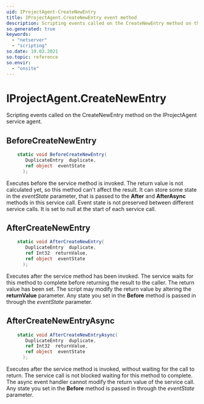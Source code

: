 ```yaml
---
uid: IProjectAgent-CreateNewEntry
title: IProjectAgent.CreateNewEntry event method
description: Scripting events called on the CreateNewEntry method on the IProjectAgent service agent.
so.generated: true
keywords:
  - "netserver"
  - "scripting"
so.date: 19.03.2021
so.topic: reference
so.envir:
  - "onsite"
---
```

# IProjectAgent.CreateNewEntry

Scripting events called on the <see cref='M:SuperOffice.CRM.Services.IProjectAgent.CreateNewEntry'>CreateNewEntry</see> method on the <see cref='IProjectAgent'>IProjectAgent</see>  service agent.

## BeforeCreateNewEntry
```cs
    static void BeforeCreateNewEntry(
       DuplicateEntry  duplicate,
       ref object  eventState
      );
```
Executes before the service method is invoked.
The return value is not calculated yet, so this method can't affect the result.
It can store some state in the *eventState* parameter, that is passed to the **After** and **AfterAsync** methods in this service call.
Event state is not preserved between different service calls. It is set to null at the start of each service call.
## AfterCreateNewEntry
```cs
    static void AfterCreateNewEntry(
       DuplicateEntry  duplicate,
       ref Int32  returnValue,
       ref object  eventState
      );
```
Executes after the service method has been invoked. The service waits for this method to complete before returning the result to the caller.
The return value has been set. The script may modify the return value by altering the **returnValue** parameter.
Any state you set in the **Before** method is passed in through the *eventState* parameter.
## AfterCreateNewEntryAsync
```cs
    static void AfterCreateNewEntryAsync(
       DuplicateEntry  duplicate,
       ref Int32  returnValue,
       ref object  eventState
      );
```
Executes after the service method is invoked, without waiting for the call to return.
The service call is not blocked waiting for this method to complete.
The async event handler cannot modify the return value of the service call.
Any state you set in the **Before** method is passed in through the *eventState* parameter.

